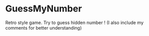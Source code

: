 # GuessMyNumber
Retro style game. Try to guess hidden number !
(I also include my comments for better understanding)

